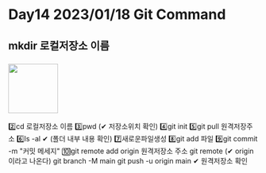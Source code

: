 # Day14 2023/01/18 Git Command

## mkdir 로컬저장소 이름
### <img src="file:///C:/Users/a20/Desktop/img/gitTest.PNG" width="100">
2️⃣cd 로컬저장소 이름
3️⃣pwd (✔ 저장소위치 확인)
4️⃣git init
5️⃣git pull 원격저장주소
6️⃣ls -al ✔ (폴더 내부 내용 확인) 
7️⃣새로운파일생성
8️⃣git add 파일
9️⃣git commit -m "커밋 메세지"
🔟git remote add origin 원격저장소 주소
git remote (✔ origin이라고 나온다)
git branch -M main
git push -u origin main
✔ 원격저장소 확인
